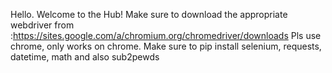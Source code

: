 Hello. Welcome to the Hub! Make sure to download the appropriate webdriver from :https://sites.google.com/a/chromium.org/chromedriver/downloads
Pls use chrome, only works on chrome.
 Make sure to pip install selenium, requests, datetime, math and also sub2pewds
